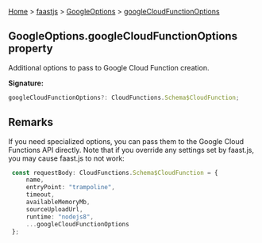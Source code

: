 [Home](./index) &gt; [faastjs](./faastjs.md) &gt; [GoogleOptions](./faastjs.googleoptions.md) &gt; [googleCloudFunctionOptions](./faastjs.googleoptions.googlecloudfunctionoptions.md)

## GoogleOptions.googleCloudFunctionOptions property

Additional options to pass to Google Cloud Function creation.

<b>Signature:</b>

```typescript
googleCloudFunctionOptions?: CloudFunctions.Schema$CloudFunction;
```

## Remarks

If you need specialized options, you can pass them to the Google Cloud Functions API directly. Note that if you override any settings set by faast.js, you may cause faast.js to not work:

```typescript
 const requestBody: CloudFunctions.Schema$CloudFunction = {
     name,
     entryPoint: "trampoline",
     timeout,
     availableMemoryMb,
     sourceUploadUrl,
     runtime: "nodejs8",
     ...googleCloudFunctionOptions
 };

```

